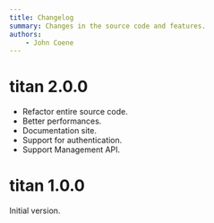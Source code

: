 ```yaml
---
title: Changelog
summary: Changes in the source code and features.
authors:
    - John Coene
---
```


# titan 2.0.0

- Refactor entire source code.
- Better performances.
- Documentation site.
- Support for authentication.
- Support Management API.

# titan 1.0.0

Initial version.
